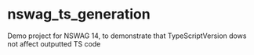 # nswag_ts_generation
Demo project for NSWAG 14, to demonstrate that TypeScriptVersion dows not affect outputted TS code
